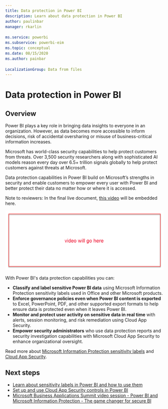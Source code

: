 ```yaml
---
title: Data protection in Power BI
description: Learn about data protection in Power BI
author: paulinbar
manager: rkarlin

ms.service: powerbi
ms.subservice: powerbi-eim
ms.topic: conceptual
ms.date: 08/15/2020
ms.author: painbar

LocalizationGroup: Data from files
---
```

# Data protection in Power BI

## Overview

Power BI plays a key role in bringing data insights to everyone in an organization. However, as data becomes more accessible to inform decisions, risk of accidental oversharing or misuse of business-critical information increases.

Microsoft has world-class security capabilities to help protect customers from threats. Over 3,500 security researchers along with sophisticated AI models reason every day over 6.5+ trillion signals globally to help protect customers against threats at Microsoft.

Data protection capabilities in Power BI build on Microsoft’s strengths in security and enable customers to empower every user with Power BI and better protect their data no matter how or where it is accessed.

Note to reviewers: In the final live document, [this video](https://www.youtube.com/watch?v=zEx0449K7F8&feature=youtu.be) will be embedded here.

![Placeholder for video frame](media/service-security-data-protection-overview/placeholder.png)

With Power BI's data protection capabilities you can:

* **Classify and label sensitive Power BI data** using Microsoft Information Protection sensitivity labels used in Office and other Microsoft products.  
* **Enforce governance policies even when Power BI content is exported** to Excel, PowerPoint, PDF, and other supported export formats to help ensure data is protected even when it leaves Power BI.
* **Monitor and protect user activity on sensitive data in real time** with alerts, session monitoring, and risk remediation using Cloud App Security.
* **Empower security administrators** who use data protection reports and security investigation capabilities with Microsoft Cloud App Security to enhance organizational oversight.

Read more about [Microsoft Information Protection sensitivity labels](https://docs.microsoft.com/microsoft-365/compliance/sensitivity-labels?view=o365-worldwide) and [Cloud App Security](https://docs.microsoft.com/cloud-app-security/what-is-cloud-app-security).


## Next steps

* [Learn about sensitivity labels in Power BI and how to use them](service-security-sensitivity-label-overview.md)
* [Set up and use Cloud App Security controls in Power BI](service-security-using-microsoft-cloud-app-security-controls.md)
* [Microsoft Business Applications Summit video session - Power BI and Microsoft Information Protection - The game changer for secure BI](https://mymbas.microsoft.com/sessions/f30c8368-6590-4be3-80d4-2bc677f596a4?source=sessions)
